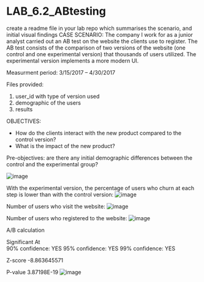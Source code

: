 # LAB_6.2_ABtesting
create a readme file in your lab repo which summarises the scenario, and initial visual findings 
CASE SCENARIO: 
The company I work for as a junior analyst carried out an AB test on the website the clients use to register.
The AB test consists of the comparison of two versions of the website (one control and one experimental version) that thousands of users utilized. The experimental version implements a more modern UI.

Measurment period: 3/15/2017 – 4/30/2017

Files provided:
1. user_id with type of version used
2. demographic of the users
3. results


OBJECTIVES:
- How do the clients interact with the new product compared to the control version?
- What is the impact of the new product?

Pre-objectives: are there any initial demographic differences between the control and the experimental group?

![image](https://user-images.githubusercontent.com/65666003/169363862-15c81adf-c888-4fc5-aa39-5a4fcc5cdc9f.png)

With the experimental version, the percentage of users who churn at each step is lower than with the control version:
![image](https://user-images.githubusercontent.com/65666003/169364578-85ab151c-5c3c-445e-a13f-7a62b1475723.png)

Number of users who visit the website:
![image](https://user-images.githubusercontent.com/65666003/169371344-6a1b1ce3-6739-4442-8e6a-caccdc419d9a.png)

Number of users who registered to the website:
![image](https://user-images.githubusercontent.com/65666003/169371519-852ff189-9513-4778-80f0-ea90ebfe3a3e.png)

A/B calculation

Significant At		
90% confidence:		YES
95% confidence:		YES
99% confidence:		YES
		
Z-score	-8.863645571	
		
P-value	3.87198E-19	
![image](https://user-images.githubusercontent.com/65666003/169371599-e6bc02c9-f44f-4897-9496-f0e5d66e0474.png)




